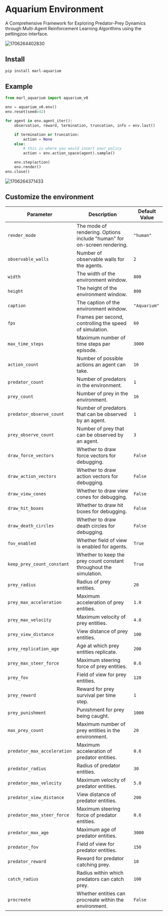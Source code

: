 # Aquarium Environment

A Comprehensive Framework for Exploring Predator-Prey Dynamics through Multi-Agent Reinforcement Learning Algorithms using the pettingzoo interface.

![1706264402830](./example/MARL_big_font.png)

## Install

```bash
pip install marl-aquarium
```

## Example

```python
from marl_aquarium import aquarium_v0

env = aquarium_v0.env()
env.reset(seed=42)

for agent in env.agent_iter():
    observation, reward, termination, truncation, info = env.last()

    if termination or truncation:
        action = None
    else:
        # this is where you would insert your policy
        action = env.action_space(agent).sample()

    env.step(action)
    env.render()
env.close()
```

![1706264371433](./example/cone_screenshot.png)

## Customize the environment

| Parameter                   | Description                                                             | Default Value |
| --------------------------- | ----------------------------------------------------------------------- | ------------- |
| `render_mode`               | The mode of rendering. Options include "human" for on-screen rendering. | `"human"`     |
| `observable_walls`          | Number of observable walls for the agents.                              | `2`           |
| `width`                     | The width of the environment window.                                    | `800`         |
| `height`                    | The height of the environment window.                                   | `800`         |
| `caption`                   | The caption of the environment window.                                  | `"Aquarium"`  |
| `fps`                       | Frames per second, controlling the speed of simulation.                 | `60`          |
| `max_time_steps`            | Maximum number of time steps per episode.                               | `3000`        |
| `action_count`              | Number of possible actions an agent can take.                           | `16`          |
| `predator_count`            | Number of predators in the environment.                                 | `1`           |
| `prey_count`                | Number of prey in the environment.                                      | `16`          |
| `predator_observe_count`    | Number of predators that can be observed by an agent.                   | `1`           |
| `prey_observe_count`        | Number of prey that can be observed by an agent.                        | `3`           |
| `draw_force_vectors`        | Whether to draw force vectors for debugging.                            | `False`       |
| `draw_action_vectors`       | Whether to draw action vectors for debugging.                           | `False`       |
| `draw_view_cones`           | Whether to draw view cones for debugging.                               | `False`       |
| `draw_hit_boxes`            | Whether to draw hit boxes for debugging.                                | `False`       |
| `draw_death_circles`        | Whether to draw death circles for debugging.                            | `False`       |
| `fov_enabled`               | Whether field of view is enabled for agents.                            | `True`        |
| `keep_prey_count_constant`  | Whether to keep the prey count constant throughout the simulation.      | `True`        |
| `prey_radius`               | Radius of prey entities.                                                | `20`          |
| `prey_max_acceleration`     | Maximum acceleration of prey entities.                                  | `1.0`         |
| `prey_max_velocity`         | Maximum velocity of prey entities.                                      | `4.0`         |
| `prey_view_distance`        | View distance of prey entities.                                         | `100`         |
| `prey_replication_age`      | Age at which prey entities replicate.                                   | `200`         |
| `prey_max_steer_force`      | Maximum steering force of prey entities.                                | `0.6`         |
| `prey_fov`                  | Field of view for prey entities.                                        | `120`         |
| `prey_reward`               | Reward for prey survival per time step.                                 | `1`           |
| `prey_punishment`           | Punishment for prey being caught.                                       | `1000`        |
| `max_prey_count`            | Maximum number of prey entities in the environment.                     | `20`          |
| `predator_max_acceleration` | Maximum acceleration of predator entities.                              | `0.6`         |
| `predator_radius`           | Radius of predator entities.                                            | `30`          |
| `predator_max_velocity`     | Maximum velocity of predator entities.                                  | `5.0`         |
| `predator_view_distance`    | View distance of predator entities.                                     | `200`         |
| `predator_max_steer_force`  | Maximum steering force of predator entities.                            | `0.6`         |
| `predator_max_age`          | Maximum age of predator entities.                                       | `3000`        |
| `predator_fov`              | Field of view for predator entities.                                    | `150`         |
| `predator_reward`           | Reward for predator catching prey.                                      | `10`          |
| `catch_radius`              | Radius within which predators can catch prey.                           | `100`         |
| `procreate`                 | Whether entities can procreate within the environment.                  | `False`       |
